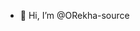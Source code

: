 - 👋 Hi, I’m @ORekha-source

<!---
ORekha-source/ORekha-source is a ✨ special ✨ repository because its `README.md` (this file) appears on your GitHub profile.
You can click the Preview link to take a look at your changes.
--->
